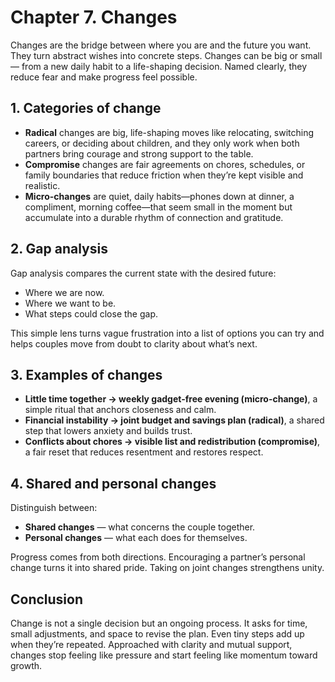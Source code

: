 # Chapter 7. Changes

Changes are the bridge between where you are and the future you want. They turn abstract wishes into concrete steps. Changes can be big or small — from a new daily habit to a life-shaping decision. Named clearly, they reduce fear and make progress feel possible.

## 1. Categories of change

- **Radical** changes are big, life-shaping moves like relocating, switching careers, or deciding about children, and they only work when both partners bring courage and strong support to the table.
- **Compromise** changes are fair agreements on chores, schedules, or family boundaries that reduce friction when they’re kept visible and realistic.
- **Micro-changes** are quiet, daily habits—phones down at dinner, a compliment, morning coffee—that seem small in the moment but accumulate into a durable rhythm of connection and gratitude.

## 2. Gap analysis

Gap analysis compares the current state with the desired future:

- Where we are now.
- Where we want to be.
- What steps could close the gap.

This simple lens turns vague frustration into a list of options you can try and helps couples move from doubt to clarity about what’s next.

## 3. Examples of changes

- **Little time together → weekly gadget-free evening (micro-change)**, a simple ritual that anchors closeness and calm.
- **Financial instability → joint budget and savings plan (radical)**, a shared step that lowers anxiety and builds trust.
- **Conflicts about chores → visible list and redistribution (compromise)**, a fair reset that reduces resentment and restores respect.

## 4. Shared and personal changes

Distinguish between:

- **Shared changes** — what concerns the couple together.
- **Personal changes** — what each does for themselves.

Progress comes from both directions. Encouraging a partner’s personal change turns it into shared pride. Taking on joint changes strengthens unity.

## Conclusion

Change is not a single decision but an ongoing process. It asks for time, small adjustments, and space to revise the plan. Even tiny steps add up when they’re repeated. Approached with clarity and mutual support, changes stop feeling like pressure and start feeling like momentum toward growth.
